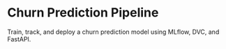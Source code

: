 # Churn Prediction Pipeline

Train, track, and deploy a churn prediction model using MLflow, DVC, and FastAPI.